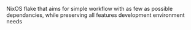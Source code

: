 NixOS flake that aims for simple workflow with as few as possible dependancies, while preserving all features development environment needs
